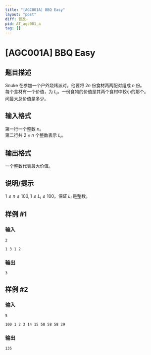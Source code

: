 ```yaml
---
title: "[AGC001A] BBQ Easy"
layout: "post"
diff: 普及-
pid: AT_agc001_a
tag: []
---
```


# [AGC001A] BBQ Easy

## 题目描述

Snuke 在参加一个户外烧烤派对，他要将 $2n$ 份食材两两配对组成 $n$ 份。  
每个食材有一个价值，为 $L _ i$。一份食物的价值是其两个食材中较小的那个。  
问最大总价值是多少。

## 输入格式

第一行一个整数 $n$。  
第二行共 $2\times n$ 个整数表示 $L_i$。

## 输出格式

一个整数代表最大价值。

## 说明/提示

$1 \le n \le 100, 1 \le L_i \le 100$。保证 $L_i$ 是整数。

## 样例 #1

### 输入

```
2
1 3 1 2
```

### 输出

```
3
```

## 样例 #2

### 输入

```
5
100 1 2 3 14 15 58 58 58 29
```

### 输出

```
135
```

